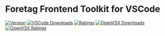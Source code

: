# Foretag Frontend Toolkit for VSCode

[![Version](https://img.shields.io/visual-studio-marketplace/v/foretag.frontend-toolkit)](https://marketplace.visualstudio.com/items?itemName=foretag.frontend-toolkit)
[![VSCode Downloads](https://img.shields.io/visual-studio-marketplace/d/foretag.frontend-toolkit?logo=visualstudiocode)](https://marketplace.visualstudio.com/items?itemName=foretag.frontend-toolkit)
[![Ratings](https://img.shields.io/visual-studio-marketplace/stars/foretag.frontend-toolkit?color=yellow&logo=visualstudiocode)](https://marketplace.visualstudio.com/items?itemName=foretag.frontend-toolkit)
[![OpenVSX Downloads](https://img.shields.io/open-vsx/dt/foretag/frontend-toolkit?logo=Open%20Source%20Initiative)](https://open-vsx.org/extension/foretag/frontend-toolkit/)
[![OpenVSX Ratings](https://img.shields.io/open-vsx/stars/foretag/frontend-toolkit?color=yellow&logo=Open%20Source%20Initiative)](https://marketplace.visualstudio.com/items?itemName=foretag.frontend-toolkit)